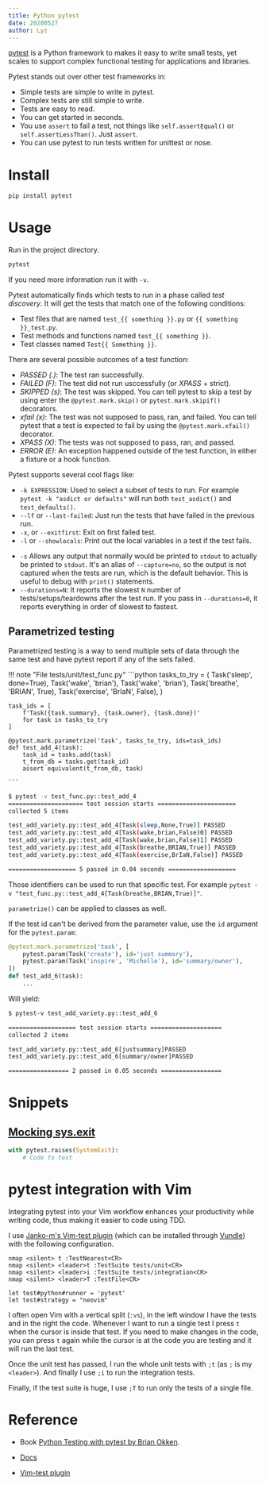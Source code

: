 ```yaml
---
title: Python pytest
date: 20200527
author: Lyz
---
```


[pytest](https://docs.pytest.org/en/latest) is a Python framework to makes it
easy to write small tests, yet scales to support complex functional testing for
applications and libraries.

Pytest stands out over other test frameworks in:

* Simple tests are simple to write in pytest.
* Complex tests are still simple to write.
* Tests are easy to read.
* You can get started in seconds.
* You use `assert` to fail a test, not things like `self.assertEqual()` or
    `self.assertLessThan()`. Just `assert`.
* You can use pytest to run tests written for unittest or nose.

# Install

```bash
pip install pytest
```

# Usage

Run in the project directory.

```bash
pytest
```

If you need more information run it with `-v`.

Pytest automatically finds which tests to run in a phase called *test
discovery*. It will get the tests that match one of the following conditions:

* Test files that are named `test_{{ something }}.py` or `{{ something }}_test.py`.
* Test methods and functions named `test_{{ something }}`.
* Test classes named `Test{{ Something }}`.

There are several possible outcomes of a test function:

* *PASSED (.)*: The test ran successfully.
* *FAILED (F)*: The test did not run usccessfully (or *XPASS* + strict).
* *SKIPPED (s)*: The test was skipped. You can tell pytest to skip a test by
    using enter the `@pytest.mark.skip()` or `pytest.mark.skipif()` decorators.
* *xfail (x)*: The test was not supposed to pass, ran, and failed. You can tell
    pytest that a test is expected to fail by using the `@pytest.mark.xfail()`
    decorator.
* *XPASS (X)*: The tests was not supposed to pass, ran, and passed.
* *ERROR (E)*: An exception happened outside of the test function, in either
    a fixture or a hook function.

Pytest supports several cool flags like:

* `-k EXPRESSION`: Used to select a subset of tests to run. For example `pytest
    -k "asdict or defaults"` will run both `test_asdict()` and
    `test_defaults()`.
* `--lf` or `--last-failed`: Just run the tests that have failed in the previous
    run.
* `-x`, or `--exitfirst`: Exit on first failed test.
* `-l` or `--showlocals`: Print out the local variables in a test if the test
    fails.
- `-s` Allows any output that normally would be printed to `stdout` to actually
    be printed to `stdout`. It's an alias of `--capture=no`, so the output is
    not captured when the tests are run, which is the default behavior. This is
    useful to debug with `print()` statements.
- `--durations=N`: It reports the slowest `N` number of tests/setups/teardowns
    after the test run. If you pass in `--durations=0`, it reports everything in
    order of slowest to fastest.

## Parametrized testing

Parametrized testing is a way to send multiple sets of data through the same
test and have pytest report if any of the sets failed.

!!! note "File tests/unit/test_func.py"
    ```python
    tasks_to_try = (
        Task('sleep', done=True),
        Task('wake', 'brian'),
        Task('wake', 'brian'),
        Task('breathe', 'BRIAN', True),
        Task('exercise', 'BrIaN', False),
    )

    task_ids = [
        f'Task({task.summary}, {task.owner}, {task.done})'
        for task in tasks_to_try
    ]

    @pytest.mark.parametrize('task', tasks_to_try, ids=task_ids)
    def test_add_4(task):
        task_id = tasks.add(task)
        t_from_db = tasks.get(task_id)
        assert equivalent(t_from_db, task)

    ```

```bash
$ pytest -v test_func.py::test_add_4
===================== test session starts ======================
collected 5 items

test_add_variety.py::test_add_4[Task(sleep,None,True)] PASSED
test_add_variety.py::test_add_4[Task(wake,brian,False)0] PASSED
test_add_variety.py::test_add_4[Task(wake,brian,False)1] PASSED
test_add_variety.py::test_add_4[Task(breathe,BRIAN,True)] PASSED
test_add_variety.py::test_add_4[Task(exercise,BrIaN,False)] PASSED

=================== 5 passed in 0.04 seconds ===================
```

Those identifiers can be used to run that specific test. For example `pytest -v
"test_func.py::test_add_4[Task(breathe,BRIAN,True)]"`.

`parametrize()` can be applied to classes as well.

If the test id can't be derived from the parameter value, use the `id` argument
for the `pytest.param`:

```python
@pytest.mark.parametrize('task', [
    pytest.param(Task('create'), id='just summary'),
    pytest.param(Task('inspire', 'Michelle'), id='summary/owner'),
])
def test_add_6(task):
    ...
```

Will yield:

```bash
$ pytest-v test_add_variety.py::test_add_6

=================== test session starts ====================
collected 2 items

test_add_variety.py::test_add_6[justsummary]PASSED
test_add_variety.py::test_add_6[summary/owner]PASSED

================= 2 passed in 0.05 seconds =================
```

# Snippets

## [Mocking sys.exit](https://medium.com/python-pandemonium/testing-sys-exit-with-pytest-10c6e5f7726f)

```python
with pytest.raises(SystemExit):
    # Code to test
```

# pytest integration with Vim

Integrating pytest into your Vim workflow enhances your productivity while
writing code, thus making it easier to code using TDD.

I use [Janko-m's Vim-test plugin](https://github.com/janko-m/vim-test) (which
can be installed through [Vundle](https://github.com/VundleVim/Vundle.vim)) with the
following configuration.

```vim
nmap <silent> t :TestNearest<CR>
nmap <silent> <leader>t :TestSuite tests/unit<CR>
nmap <silent> <leader>i :TestSuite tests/integration<CR>
nmap <silent> <leader>T :TestFile<CR>

let test#python#runner = 'pytest'
let test#strategy = "neovim"
```

I often open Vim with a vertical split (`:vs`), in the left window I have the
tests and in the right the code. Whenever I want to run a single test I press
`t` when the cursor is inside that test. If you need to make changes in the
code, you can press `t` again while the cursor is at the code you are testing
and it will run the last test.

Once the unit test has passed, I run the whole unit tests with `;t` (as `;` is
my `<leader>`). And finally I use `;i` to run the integration tests.

Finally, if the test suite is huge, I use `;T` to run only the tests of a single
file.


# Reference

* Book [Python Testing with pytest by Brian Okken](https://www.oreilly.com/library/view/python-testing-with/9781680502848/).
* [Docs](https://docs.pytest.org/en/latest/)

* [Vim-test plugin](https://github.com/janko-m/vim-test)
